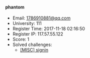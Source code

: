 #### phantom  

* Email: 1786910881@qq.com  
* University: 111  
* Register Time: 2017-11-18 02:16:50  
* Register IP: 117.57.55.122  
* Score: 1  
* Solved challenges: 
  * [[MISC] signin](https://github.com/SniperOJ/Challenges/blob/master/MISC/signin.json)  
